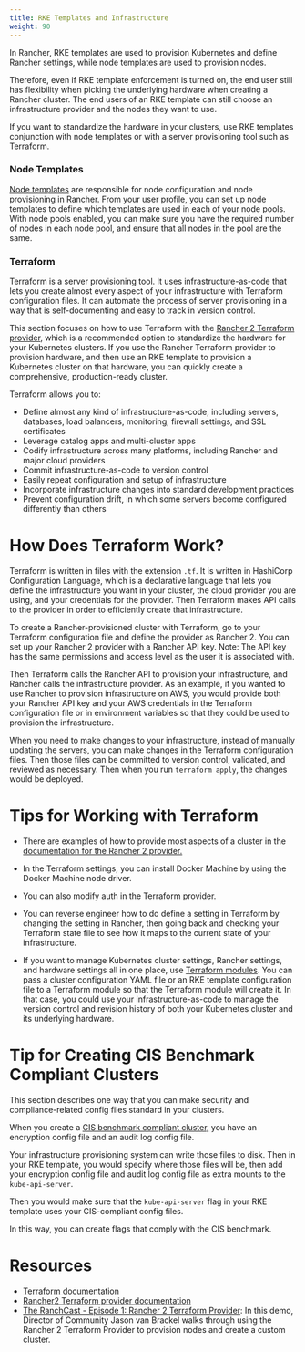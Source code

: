 ```yaml
---
title: RKE Templates and Infrastructure
weight: 90
---
```


In Rancher, RKE templates are used to provision Kubernetes and define Rancher settings, while node templates are used to provision nodes.

Therefore, even if RKE template enforcement is turned on, the end user still has flexibility when picking the underlying hardware when creating a Rancher cluster. The end users of an RKE template can still choose an infrastructure provider and the nodes they want to use.

If you want to standardize the hardware in your clusters, use RKE templates conjunction with node templates or with a server provisioning tool such as Terraform.

### Node Templates

[Node templates](./user-settings/node-templates) are responsible for node configuration and node provisioning in Rancher. From your user profile, you can set up node templates to define which templates are used in each of your node pools. With node pools enabled, you can make sure you have the required number of nodes in each node pool, and ensure that all nodes in the pool are the same.

### Terraform

Terraform is a server provisioning tool. It uses infrastructure-as-code that lets you create almost every aspect of your infrastructure with Terraform configuration files. It can automate the process of server provisioning in a way that is self-documenting and easy to track in version control.

This section focuses on how to use Terraform with the [Rancher 2 Terraform provider](https://www.terraform.io/docs/providers/rancher2.md), which is a recommended option to standardize the hardware for your Kubernetes clusters. If you use the Rancher Terraform provider to provision hardware, and then use an RKE template to provision a Kubernetes cluster on that hardware, you can quickly create a comprehensive, production-ready cluster.

Terraform allows you to:

- Define almost any kind of infrastructure-as-code, including servers, databases, load balancers, monitoring, firewall settings, and SSL certificates
- Leverage catalog apps and multi-cluster apps
- Codify infrastructure across many platforms, including Rancher and major cloud providers
- Commit infrastructure-as-code to version control
- Easily repeat configuration and setup of infrastructure
- Incorporate infrastructure changes into standard development practices
- Prevent configuration drift, in which some servers become configured differently than others

# How Does Terraform Work?

Terraform is written in files with the extension `.tf`. It is written in HashiCorp Configuration Language, which is a declarative language that lets you define the infrastructure you want in your cluster, the cloud provider you are using, and your credentials for the provider. Then Terraform makes API calls to the provider in order to efficiently create that infrastructure.

To create a Rancher-provisioned cluster with Terraform, go to your Terraform configuration file and define the provider as Rancher 2. You can set up your Rancher 2 provider with a Rancher API key. Note: The API key has the same permissions and access level as the user it is associated with.

Then Terraform calls the Rancher API to provision your infrastructure, and Rancher calls the infrastructure provider. As an example, if you wanted to use Rancher to provision infrastructure on AWS, you would provide both your Rancher API key and your AWS credentials in the Terraform configuration file or in environment variables so that they could be used to provision the infrastructure.

When you need to make changes to your infrastructure, instead of manually updating the servers, you can make changes in the Terraform configuration files. Then those files can be committed to version control, validated, and reviewed as necessary. Then when you run `terraform apply`, the changes would be deployed.

# Tips for Working with Terraform

- There are examples of how to provide most aspects of a cluster in the [documentation for the Rancher 2 provider.](https://www.terraform.io/docs/providers/rancher2.md)

- In the Terraform settings, you can install Docker Machine by using the Docker Machine node driver.

- You can also modify auth in the Terraform provider.

- You can reverse engineer how to do define a setting in Terraform by changing the setting in Rancher, then going back and checking your Terraform state file to see how it maps to the current state of your infrastructure.

- If you want to manage Kubernetes cluster settings, Rancher settings, and hardware settings all in one place, use [Terraform modules](https://github.com/rancher/terraform-modules). You can pass a cluster configuration YAML file or an RKE template configuration file to a Terraform module so that the Terraform module will create it. In that case, you could use your infrastructure-as-code to manage the version control and revision history of both your Kubernetes cluster and its underlying hardware.

# Tip for Creating CIS Benchmark Compliant Clusters

This section describes one way that you can make security and compliance-related config files standard in your clusters.

When you create a [CIS benchmark compliant cluster,](./security.md) you have an encryption config file and an audit log config file.

Your infrastructure provisioning system can write those files to disk. Then in your RKE template, you would specify where those files will be, then add your encryption config file and audit log config file as extra mounts to the `kube-api-server`.

Then you would make sure that the `kube-api-server` flag in your RKE template uses your CIS-compliant config files.

In this way, you can create flags that comply with the CIS benchmark.

# Resources

- [Terraform documentation](https://www.terraform.io/docs.md)
- [Rancher2 Terraform provider documentation](https://www.terraform.io/docs/providers/rancher2.md)
- [The RanchCast - Episode 1: Rancher 2 Terraform Provider](https://youtu.be/YNCq-prI8-8): In this demo, Director of Community Jason van Brackel walks through using the Rancher 2 Terraform Provider to provision nodes and create a custom cluster.